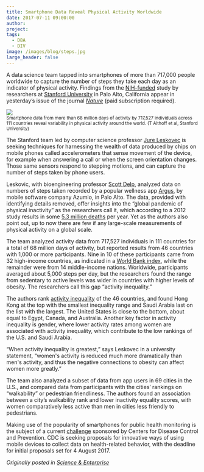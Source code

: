 ```yaml
---
title: Smartphone Data Reveal Physical Activity Worldwide
date: 2017-07-11 09:00:00
author: 
project: 
tags:
  - D8A
  - DIV
image: /images/blog/steps.jpg
large_header: false
---
```


<p>A data science team tapped into smartphones of more than 717,000 people worldwide to capture the number of steps they take each day as an indicator of physical activity. Findings from the <a href="https://www.nibib.nih.gov/news-events/newsroom/nih-funded-team-uses-smartphone-data-global-study-physical-activity" target="_blank">NIH-funded</a> study by researchers at <a href="http://news.stanford.edu/2017/07/10/stanford-researchers-find-intriguing-clues-obesity-counting-steps-via-smartphones" target="_blank">Stanford University</a> in Palo Alto, California appear in yesterday&#8217;s issue of the journal <a href="http://www.nature.com/nature/journal/vaop/ncurrent/full/nature23018.html" target="_blank"><em>Nature</em></a> (paid subscription required).</p>

<p><img src="http://d8a.org/images/blog/steps.jpg"><br><small>Smartphone data from more than 68 million days of activity by 717,527 individuals across 111 countries reveal variability in physical activity around the world. (T Althoff et al, Stanford University)</small></p>

<p>The Stanford team led by computer science professor <a href="http://snap.stanford.edu/index.html" target="_blank">Jure Leskovec</a> is seeking techniques for harnessing the wealth of data produced by chips on mobile phones called accelerometers that sense movement of the device, for example when answering a call or when the screen orientation changes. Those same sensors respond to stepping motions, and can capture the number of steps taken by phone users.</p>

<p>Leskovic, with bioengineering professor <a href="http://nmbl.stanford.edu" target="_blank">Scott Delp</a>, analyzed data on numbers of steps taken recorded by a popular wellness app <a href="http://www.azumio.com/s/argus/index.html" target="_blank">Argus</a>, by mobile software company Azumio, in Palo Alto. The data, provided with identifying details removed, offer insights into the &#8220;global pandemic of physical inactivity&#8221; as the researchers call it, which according to a 2012 study results in some <a href="http://www.thelancet.com/journals/lancet/article/PIIS0140-6736(12)61031-9/fulltext" target="_blank">5.3 million deaths</a> per year. Yet as the authors also point out, up to now there are few if any large-scale measurements of physical activity on a global scale.</p>

<p>The team analyzed activity data from 717,527 individuals in 111 countries for a total of 68 million days of activity, but reported results from 46 countries with 1,000 or more participants. Nine in 10 of these participants came from 32 high-income countries, as indicated in a <a href="http://data.worldbank.org/indicator/SI.POV.GINI" target="_blank">World Bank index</a>, while the remainder were from 14 middle-income nations. Worldwide, participants averaged about 5,000 steps per day, but the researchers found the range from sedentary to active levels was wider in countries with higher levels of obesity. The researchers call this gap &#8220;activity inequality.&#8221;</p>

<p>The authors rank <a href="http://activityinequality.stanford.edu" target="_blank">activity inequality</a> of the 46 countries, and found Hong Kong at the top with the smallest inequality range and Saudi Arabia last on the list with the largest. The United States is close to the bottom, about equal to Egypt, Canada, and Australia. Another key factor in activity inequality is gender, where lower activity rates among women are associated with activity inequality, which contribute to the low rankings of the U.S. and Saudi Arabia.</p>

<p>&#8220;When activity inequality is greatest,&#8221; says Leskovec in a university statement, &#8220;women's activity is reduced much more dramatically than men's activity, and thus the negative connections to obesity can affect women more greatly.&#8221;</p>

<p>The team also analyzed a subset of data from app users in 69 cities in the U.S., and compared data from participants with the cities&#8217; rankings on &#8220;walkability&#8221; or pedestrian friendliness. The authors found an association between a city&#8217;s walkability rank and lower inactivity equality scores, with women comparatively less active than men in cities less friendly to pedestrians.</p>

<p>Making use of the popularity of smartphones for public health monitoring is the subject of a current <a href="https://www.challenge.gov/challenge/the-healthy-behavior-data-challenge" target="_blank">challenge</a> sponsored by Centers for Disease Control and Prevention. CDC is seeking proposals for innovative ways of using mobile devices to collect data on health-related behavior, with the deadline for initial proposals set for 4 August 2017.</p>

<p><em>Originally posted in <a href="http://sciencebusiness.technewslit.com/?p=31250" target="_blank">Science &amp; Enterprise</a></em></p>